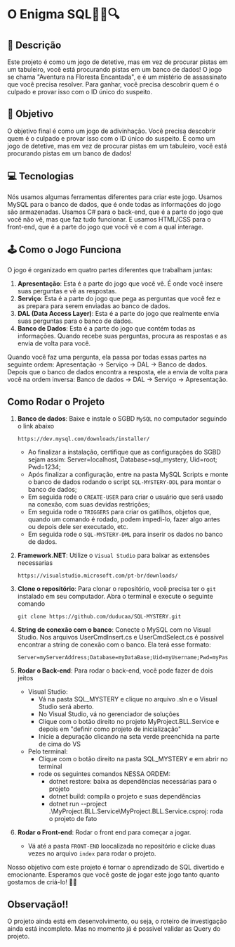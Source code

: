 # O Enigma SQL🕵️‍♀️🔍


## 📝 Descrição

Este projeto é como um jogo de detetive, mas em vez de procurar pistas em um tabuleiro, você está procurando pistas em um banco de dados! O jogo se chama "Aventura na Floresta Encantada", e é um mistério de assassinato que você precisa resolver. Para ganhar, você precisa descobrir quem é o culpado e provar isso com o ID único do suspeito.

## 🎯 Objetivo

O objetivo final é como um jogo de adivinhação. Você precisa descobrir quem é o culpado e provar isso com o ID único do suspeito. É como um jogo de detetive, mas em vez de procurar pistas em um tabuleiro, você está procurando pistas em um banco de dados!

## 💻 Tecnologias

Nós usamos algumas ferramentas diferentes para criar este jogo. Usamos MySQL para o banco de dados, que é onde todas as informações do jogo são armazenadas. Usamos C# para o back-end, que é a parte do jogo que você não vê, mas que faz tudo funcionar. E usamos HTML/CSS para o front-end, que é a parte do jogo que você vê e com a qual interage.

## 🕹️ Como o Jogo Funciona

O jogo é organizado em quatro partes diferentes que trabalham juntas:


   1. **Apresentação**: Esta é a parte do jogo que você vê. É onde você insere suas perguntas e vê as respostas.
   2. **Serviço**: Esta é a parte do jogo que pega as perguntas que você fez e as prepara para serem enviadas ao banco de dados.
   3. **DAL (Data Access Layer)**: Esta é a parte do jogo que realmente envia suas perguntas para o banco de dados.
   4. **Banco de Dados**: Esta é a parte do jogo que contém todas as informações. Quando recebe suas perguntas, procura as respostas e as envia de volta para você.


Quando você faz uma pergunta, ela passa por todas essas partes na seguinte ordem: Apresentação -> Serviço -> DAL -> Banco de dados. Depois que o banco de dados encontra a resposta, ele a envia de volta para você na ordem inversa: Banco de dados -> DAL -> Serviço -> Apresentação.

## Como Rodar o Projeto

1. **Banco de dados**: Baixe e instale o SGBD `MySQL` no computador seguindo o link abaixo

    ```
    https://dev.mysql.com/downloads/installer/
    ```
    
    - Ao finalizar a instalação, certifique que as configurações do SGBD sejam assim: Server=localhost, Database=sql_mystery, Uid=root; Pwd=1234;
    - Após finalizar a configuração, entre na pasta MySQL Scripts e monte o banco de dados rodando o script `SQL-MYSTERY-DDL` para montar o banco de dados;
    - Em seguida rode o `CREATE-USER` para criar o usuário que será usado na conexão, com suas devidas restrições;
    - Em seguida rode o `TRIGGERS` para criar os gatilhos, objetos que, quando um comando é rodado, podem impedi-lo, fazer algo antes ou depois dele ser executado, etc.
    - Em seguida rode o `SQL-MYSTERY-DML` para inserir os dados no banco de dados.
   
2. **Framework.NET**: Utilize o `Visual Studio` para baixar as extensões necessarias

    ```
    https://visualstudio.microsoft.com/pt-br/downloads/
    ```

3. **Clone o repositório**: Para clonar o repositório, você precisa ter o `git` instalado em seu computador. Abra o terminal e execute o seguinte comando


    ```
    git clone https://github.com/duducaa/SQL-MYSTERY.git
    ```
    
4. **String de conexão com o banco**: Conecte o MySQL com no Visual Studio. Nos arquivos UserCmdInsert.cs e UserCmdSelect.cs é possível encontrar a string de conexão com o banco. Ela terá esse formato:
   
  
   ```
   Server=myServerAddress;Database=myDataBase;Uid=myUsername;Pwd=myPassword;
   ```

5. **Rodar o Back-end**: Para rodar o back-end, você pode fazer de dois jeitos
   - Visual Studio:
      - Vá na pasta SQL_MYSTERY e clique no arquivo .sln e o Visual Studio será aberto.
      - No Visual Studio, vá no gerenciador de soluções
      - Clique com o botão direito no projeto MyProject.BLL.Service e depois em "definir como projeto de inicialização"
      - Inicie a depuração clicando na seta verde preenchida na parte de cima do VS
   - Pelo terminal:
      - Clique com o botão direito na pasta SQL_MYSTERY e em abrir no terminal
      - rode os seguintes comandos NESSA ORDEM:
         - dotnet restore: baixa as dependências necessárias para o projeto
         - dotnet build: compila o projeto e suas dependências
         - dotnet run --project .\MyProject.BLL.Service\MyProject.BLL.Service.csproj: roda o projeto de fato 

6. **Rodar o Front-end**: Rodar o front end para começar a jogar.
   - Vá até a pasta `FRONT-END` loocalizada no repositório e clicke duas vezes no arquivo `index` para rodar o projeto. 

Nosso objetivo com este projeto é tornar o aprendizado de SQL divertido e emocionante. Esperamos que você goste de jogar este jogo tanto quanto gostamos de criá-lo! 🎉🎈


## Observação:bangbang:
O projeto ainda está em desenvolvimento, ou seja, o roteiro de investigação ainda está incompleto. Mas no momento já é possivel validar as Query do projeto.
